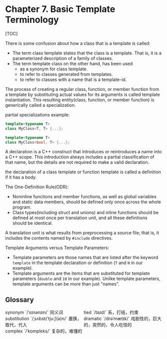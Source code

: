 # Chapter 7. Basic Template Terminology

[TOC]



There is some confusion about how a class that is a template is called:

- The term class template states that the class is a template. That is, it is a parameterized description of a family of classes.
- The term template class on the other hand, has been used
    + as a synonym for class template.
    + to refer to classes generated from templates.
    + to refer to classes with a name that is a template-id.

The process of creating a regular class, function, or member function from a template by substituting actual values for its arguments is called template instantiation. This resulting entity(class, function, or member function) is generically called a specialization.

partial specializations example:

```c++
template<typename T>
class MyClass<T, T> {...};

template<typename T> 
class MyClass<bool, T> {...};
```

A declaration is a C++ construct that introduces or reintroduces a name into a C++ scope. This introduction always includes a partial classification of that name, but the details are not required to make a valid declaration. 

the declaration of a class template or function template is called a definition if it has a body.

The One-Definition Rule(ODR):

- Noninline functions and member functions, as well as global variables and static data members, should be defined only once across the whole program.
- Class types(including struct and unions) and inline functions should be defined at most once per translation unit, and all these definitions should be identical.

A translation unit is what results from preprocessing a source file; that is, it includes the contents named by `#include` directives.

Template Arguments versus Template Parameters:

- Template parameters are those names that are listed after the keyword `template` in the template declaration or definition (`T` and `N` in our example).
- Template arguments are the items that are substituted for template parameters (`double` and `10` in our example). Unlike template parameters, template arguments can be more than just "names".



## Glossary

<div style="width: 50%; float:left;">synonym `/ˈsɪnənɪm/` 同义词</div>
<div style="width: 50%; float:left;">tied `/taɪd/` 系，打结，约束</div>
<div style="width: 50%; float:left;">substitution `/ˌsʌbstɪ'tjuːʃ(ə)n/` 置换，取代，代入</div>
<div style="width: 50%; float:left;">dramatic `/drəˈmætɪk/` 戏剧性的，巨大的，突然的，令人吃惊的</div>
<div style="width: 50%; float:left;">complex `/ˈkɒmplɛks/` 复杂的，难懂的</div>
